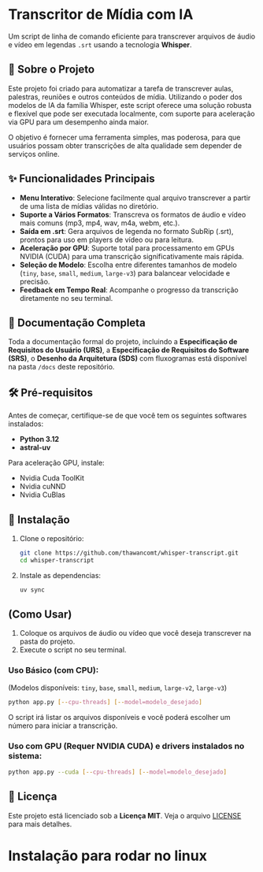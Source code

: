 
# Transcritor de Mídia com IA

Um script de linha de comando eficiente para transcrever arquivos de áudio e vídeo em legendas `.srt` usando a tecnologia **Whisper**.

## 📖 Sobre o Projeto

Este projeto foi criado para automatizar a tarefa de transcrever aulas, palestras, reuniões e outros conteúdos de mídia. Utilizando o poder dos modelos de IA da família Whisper, este script oferece uma solução robusta e flexível que pode ser executada localmente, com suporte para aceleração via GPU para um desempenho ainda maior.

O objetivo é fornecer uma ferramenta simples, mas poderosa, para que usuários possam obter transcrições de alta qualidade sem depender de serviços online.

## ✨ Funcionalidades Principais

- **Menu Interativo**: Selecione facilmente qual arquivo transcrever a partir de uma lista de mídias válidas no diretório.
- **Suporte a Vários Formatos**: Transcreva os formatos de áudio e vídeo mais comuns (mp3, mp4, wav, m4a, webm, etc.).
- **Saída em .srt**: Gera arquivos de legenda no formato SubRip (.srt), prontos para uso em players de vídeo ou para leitura.
- **Aceleração por GPU**: Suporte total para processamento em GPUs NVIDIA (CUDA) para uma transcrição significativamente mais rápida.
- **Seleção de Modelo**: Escolha entre diferentes tamanhos de modelo (`tiny`, `base`, `small`, `medium`, `large-v3`) para balancear velocidade e precisão.
- **Feedback em Tempo Real**: Acompanhe o progresso da transcrição diretamente no seu terminal.

## 📂 Documentação Completa

Toda a documentação formal do projeto, incluindo a **Especificação de Requisitos do Usuário (URS)**, a **Especificação de Requisitos do Software (SRS)**, o **Desenho da Arquitetura (SDS)** com fluxogramas está disponível na pasta `/docs` deste repositório.

## 🛠️ Pré-requisitos

Antes de começar, certifique-se de que você tem os seguintes softwares instalados:

- **Python 3.12**
- **astral-uv**


Para aceleração GPU, instale:
- Nvidia Cuda ToolKit
- Nvidia cuNND
- Nvidia CuBlas

## 🚀 Instalação

1. Clone o repositório:

   ```bash
   git clone https://github.com/thawancomt/whisper-transcript.git
   cd whisper-transcript
   ```

2. Instale as dependencias:

   ```bash
   uv sync
   ```


## (Como Usar)

1. Coloque os arquivos de áudio ou vídeo que você deseja transcrever na pasta do projeto.
2. Execute o script no seu terminal.



### Uso Básico (com CPU):

(Modelos disponíveis: `tiny`, `base`, `small`, `medium`, `large-v2`, `large-v3`)

```bash
python app.py [--cpu-threads] [--model=modelo_desejado]
```

O script irá listar os arquivos disponíveis e você poderá escolher um número para iniciar a transcrição.

### Uso com GPU (Requer NVIDIA CUDA) e drivers instalados no sistema:

```bash
python app.py --cuda [--cpu-threads] [--model=modelo_desejado]
```



## 📜 Licença

Este projeto está licenciado sob a **Licença MIT**. Veja o arquivo [LICENSE](LICENSE) para mais detalhes.


# Instalação para rodar no linux
